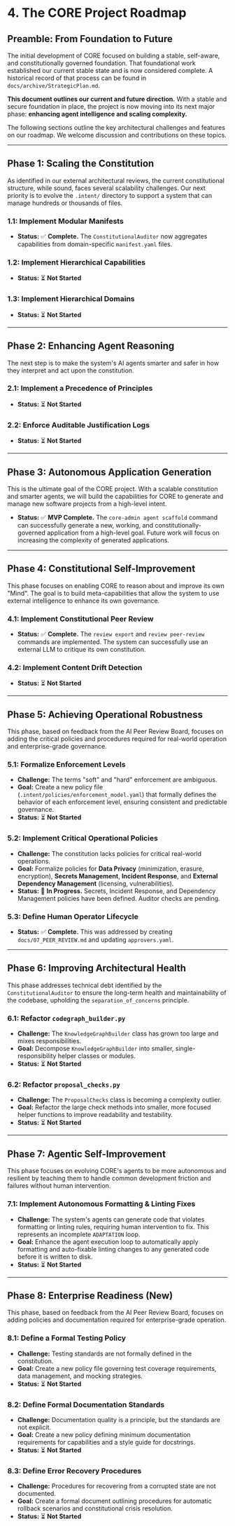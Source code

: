 # 4. The CORE Project Roadmap

## Preamble: From Foundation to Future

The initial development of CORE focused on building a stable, self-aware, and constitutionally governed foundation. That foundational work established our current stable state and is now considered complete. A historical record of that process can be found in `docs/archive/StrategicPlan.md`.

**This document outlines our current and future direction.** With a stable and secure foundation in place, the project is now moving into its next major phase: **enhancing agent intelligence and scaling complexity.**

The following sections outline the key architectural challenges and features on our roadmap. We welcome discussion and contributions on these topics.

---

## Phase 1: Scaling the Constitution

As identified in our external architectural reviews, the current constitutional structure, while sound, faces several scalability challenges. Our next priority is to evolve the `.intent/` directory to support a system that can manage hundreds or thousands of files.

### 1.1: Implement Modular Manifests
-   **Status:** ✅ **Complete.** The `ConstitutionalAuditor` now aggregates capabilities from domain-specific `manifest.yaml` files.

### 1.2: Implement Hierarchical Capabilities
-   **Status:** ⏳ **Not Started**

### 1.3: Implement Hierarchical Domains
-   **Status:** ⏳ **Not Started**

---

## Phase 2: Enhancing Agent Reasoning

The next step is to make the system's AI agents smarter and safer in how they interpret and act upon the constitution.

### 2.1: Implement a Precedence of Principles
-   **Status:** ⏳ **Not Started**

### 2.2: Enforce Auditable Justification Logs
-   **Status:** ⏳ **Not Started**

---

## Phase 3: Autonomous Application Generation

This is the ultimate goal of the CORE project. With a scalable constitution and smarter agents, we will build the capabilities for CORE to generate and manage new software projects from a high-level intent.

-   **Status:** ✅ **MVP Complete.** The `core-admin agent scaffold` command can successfully generate a new, working, and constitutionally-governed application from a high-level goal. Future work will focus on increasing the complexity of generated applications.

---

## Phase 4: Constitutional Self-Improvement

This phase focuses on enabling CORE to reason about and improve its own "Mind". The goal is to build meta-capabilities that allow the system to use external intelligence to enhance its own governance.

### 4.1: Implement Constitutional Peer Review
-   **Status:** ✅ **Complete.** The `review export` and `review peer-review` commands are implemented. The system can successfully use an external LLM to critique its own constitution.

### 4.2: Implement Content Drift Detection
-   **Status:** ⏳ **Not Started**

---

## Phase 5: Achieving Operational Robustness

This phase, based on feedback from the AI Peer Review Board, focuses on adding the critical policies and procedures required for real-world operation and enterprise-grade governance.

### 5.1: Formalize Enforcement Levels
-   **Challenge:** The terms "soft" and "hard" enforcement are ambiguous.
-   **Goal:** Create a new policy file (`.intent/policies/enforcement_model.yaml`) that formally defines the behavior of each enforcement level, ensuring consistent and predictable governance.
-   **Status:** ⏳ **Not Started**

### 5.2: Implement Critical Operational Policies
-   **Challenge:** The constitution lacks policies for critical real-world operations.
-   **Goal:** Formalize policies for **Data Privacy** (minimization, erasure, encryption), **Secrets Management**, **Incident Response**, and **External Dependency Management** (licensing, vulnerabilities).
-   **Status:** 🚧 **In Progress.** Secrets, Incident Response, and Dependency Management policies have been defined. Auditor checks are pending.

### 5.3: Define Human Operator Lifecycle
-   **Status:** ✅ **Complete.** This was addressed by creating `docs/07_PEER_REVIEW.md` and updating `approvers.yaml`.

---

## Phase 6: Improving Architectural Health

This phase addresses technical debt identified by the `ConstitutionalAuditor` to ensure the long-term health and maintainability of the codebase, upholding the `separation_of_concerns` principle.

### 6.1: Refactor `codegraph_builder.py`
-   **Challenge:** The `KnowledgeGraphBuilder` class has grown too large and mixes responsibilities.
-   **Goal:** Decompose `KnowledgeGraphBuilder` into smaller, single-responsibility helper classes or modules.
-   **Status:** ⏳ **Not Started**

### 6.2: Refactor `proposal_checks.py`
-   **Challenge:** The `ProposalChecks` class is becoming a complexity outlier.
-   **Goal:** Refactor the large check methods into smaller, more focused helper functions to improve readability and testability.
-   **Status:** ⏳ **Not Started**

---

## Phase 7: Agentic Self-Improvement

This phase focuses on evolving CORE's agents to be more autonomous and resilient by teaching them to handle common development friction and failures without human intervention.

### 7.1: Implement Autonomous Formatting & Linting Fixes
-   **Challenge:** The system's agents can generate code that violates formatting or linting rules, requiring human intervention to fix. This represents an incomplete `ADAPTATION` loop.
-   **Goal:** Enhance the agent execution loop to automatically apply formatting and auto-fixable linting changes to any generated code before it is written to disk.
-   **Status:** ⏳ **Not Started**

---

## Phase 8: Enterprise Readiness (New)

This phase, based on feedback from the AI Peer Review Board, focuses on adding policies and documentation required for enterprise-grade operation.

### 8.1: Define a Formal Testing Policy
-   **Challenge:** Testing standards are not formally defined in the constitution.
-   **Goal:** Create a new policy file governing test coverage requirements, data management, and mocking strategies.
-   **Status:** ⏳ **Not Started**

### 8.2: Define Formal Documentation Standards
-   **Challenge:** Documentation quality is a principle, but the standards are not explicit.
-   **Goal:** Create a new policy defining minimum documentation requirements for capabilities and a style guide for docstrings.
-   **Status:** ⏳ **Not Started**

### 8.3: Define Error Recovery Procedures
-   **Challenge:** Procedures for recovering from a corrupted state are not documented.
-   **Goal:** Create a formal document outlining procedures for automatic rollback scenarios and constitutional crisis resolution.
-   **Status:** ⏳ **Not Started**